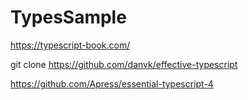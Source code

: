 # TypesSample

https://typescript-book.com/

git clone https://github.com/danvk/effective-typescript

https://github.com/Apress/essential-typescript-4
